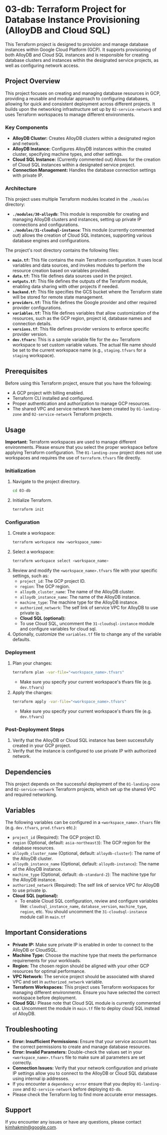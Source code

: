 # 03-db: Terraform Project for Database Instance Provisioning (AlloyDB and Cloud SQL)

This Terraform project is designed to provision and manage database instances within Google Cloud Platform (GCP). It supports provisioning of both AlloyDB and Cloud SQL instances and is responsible for creating database clusters and instances within the designated service projects, as well as configuring network access.

## Project Overview

This project focuses on creating and managing database resources in GCP, providing a reusable and modular approach to configuring databases, allowing for quick and consistent deployment across different projects. It builds upon the networking infrastructure set up by `02-service-network` and uses Terraform workspaces to manage different environments.

### Key Components

*   **AlloyDB Cluster:** Creates AlloyDB clusters within a designated region and network.
*   **AlloyDB Instance:** Configures AlloyDB instances within the created cluster, specifying machine types, and other settings.
*   **Cloud SQL Instance:** (Currently commented out) Allows for the creation of Cloud SQL instances within a designated service project.
*  **Connection Management:** Handles the database connection settings with private IP.

### Architecture

This project uses multiple Terraform modules located in the `./modules` directory:

*   **`./modules/30-alloydb`**: This module is responsible for creating and managing AlloyDB clusters and instances, setting up private IP connections and configurations.
*   **`./modules/31-cloudsql-instance`**: This module (currently commented out) allows the creation of Cloud SQL instances, supporting various database engines and configurations.

The project's root directory contains the following files:

*   **`main.tf`:** This file contains the main Terraform configuration. It uses local variables and data sources, and invokes modules to perform the resource creation based on variables provided.
*   **`data.tf`:** This file defines data sources used in the project.
*   **`outputs.tf`:** This file defines the outputs of the Terraform module, enabling data sharing with other projects if needed.
*   **`backend.tf`:** This file specifies the GCS bucket where the Terraform state will be stored for remote state management.
*   **`providers.tf`:** This file defines the Google provider and other required provider configurations.
*   **`variables.tf`:** This file defines variables that allow customization of the resources, such as the GCP region, project id, database names and connection details.
*  **`versions.tf`**: This file defines provider versions to enforce specific provider version.
*   **`dev.tfvars`:** This is a sample variable file for the `dev` Terraform workspace to set custom variable values. The actual file name should be set to the current workspace name (e.g., `staging.tfvars` for a `staging` workspace).

## Prerequisites

Before using this Terraform project, ensure that you have the following:

*   A GCP project with billing enabled.
*   Terraform CLI installed and configured.
*   Proper authentication and authorization to manage GCP resources.
*   The shared VPC and service network have been created by `01-landing-zone` and `02-service-network` Terraform projects.

## Usage

**Important:** Terraform workspaces are used to manage different environments. Please ensure that you select the proper workspace before applying Terraform configuration. The `01-landing-zone` project does not use workspaces and requires the use of `terraform.tfvars` file directly.

### Initialization

1.  Navigate to the project directory.
    ```bash
    cd 03-db
    ```
2.  Initialize Terraform.
    ```bash
    terraform init
    ```

### Configuration

1. Create a workspace:
    ```bash
    terraform workspace new <workspace_name>
    ```
2. Select a workspace:
    ```bash
    terraform workspace select <workspace_name>
    ```
3. Review and modify the `<workspace_name>.tfvars` file with your specific settings, such as:
    *   `project_id`: The GCP project ID.
    *   `region`: The GCP region.
    *   `alloydb_cluster_name`: The name of the AlloyDB cluster.
    *   `alloydb_instance_name`: The name of the AlloyDB instance.
    *   `machine_type`: The machine type for the AlloyDB instance.
    *    `authorized_network`: The self link of service VPC for AlloyDB to use private ip.
   *  **Cloud SQL (optional):**
     * To use Cloud SQL, uncomment the `31-cloudsql-instance` module and configure variables for cloud sql.
4.  Optionally, customize the `variables.tf` file to change any of the variable defaults.

### Deployment

1.  Plan your changes:
    ```bash
    terraform plan -var-file="<workspace_name>.tfvars"
    ```
       * Make sure you specify your current workspace's tfvars file (e.g. `dev.tfvars`)
2.  Apply the changes:
    ```bash
    terraform apply -var-file="<workspace_name>.tfvars"
    ```
       *  Make sure you specify your current workspace's tfvars file (e.g. `dev.tfvars`)

### Post-Deployment Steps

1.  Verify that the AlloyDB or Cloud SQL instance has been successfully created in your GCP project.
2.  Verify that the instance is configured to use private IP with authorized network.

## Dependencies

This project depends on the successful deployment of the `01-landing-zone` and `02-service-network` Terraform projects, which set up the shared VPC and required networking.

## Variables

The following variables can be configured in a `<workspace_name>.tfvars` file (e.g. `dev.tfvars`, `prod.tfvars` etc.):

*   `project_id` (Required): The GCP project ID.
*   `region` (Optional, default: `asia-northeast3`): The GCP region for the database resources.
*   `alloydb_cluster_name` (Optional, default: `alloydb-cluster`): The name of the AlloyDB cluster.
*   `alloydb_instance_name` (Optional, default: `alloydb-instance`): The name of the AlloyDB instance.
*   `machine_type` (Optional, default: `db-standard-2`): The machine type for the AlloyDB instance.
*   `authorized_network` (Required): The self link of service VPC for AlloyDB to use private ip.
 *   **Cloud SQL (optional):**
       * To enable Cloud SQL configuration, review and configure variables like: `cloudsql_instance_name`, `database_version`, `machine_type`, `region`, etc. You should uncomment the `31-cloudsql-instance` module call in `main.tf`

## Important Considerations

*   **Private IP:** Make sure private IP is enabled in order to connect to the AlloyDB or CloudSQL.
*   **Machine Type:** Choose the machine type that meets the performance requirements for your workloads.
*   **Region:** The chosen region should be aligned with your other GCP resources for optimal performance.
*   **VPC Network:** The service project should be associated with shared VPC and set in `authorized_network` variable.
* **Terraform Workspaces:** This project uses Terraform workspaces for managing different environments. Ensure you have selected the correct workspace before deployment.
*  **Cloud SQL:** Please note that Cloud SQL module is currently commented out. Uncomment the module in `main.tf` file to deploy cloud SQL instead of AlloyDB.
## Troubleshooting

*   **Error: Insufficient Permissions:** Ensure that your service account has the correct permissions to create and manage database resources.
*   **Error: Invalid Parameters:** Double-check the values set in your `<workspace_name>.tfvars` file to make sure all parameters are set correctly.
*  **Connection Issues:** Verify that your network configuration and private IP settings allow you to connect to the AlloyDB or Cloud SQL database using internal ip addresses.
*  If you encounter a `dependency error` ensure that you deploy `01-landing-zone` and `02-service-network` before deploying `03-db`.
* Please check the Terraform log to find more accurate error messages.

## Support

If you encounter any issues or have any questions, please contact <kimhakmin@google.com>.
